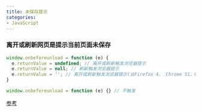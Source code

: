 ```yaml
---
title: 未保存提示
categories: 
- JavaScript
---
```


### 离开或刷新网页是提示当前页面未保存

```js
window.onbeforeunload = function (e) {
  e.returnValue = undefined; // 离开或刷新触发浏览器提示
  e.returnValue = null; // 刷新触发浏览器提示
  e.returnValue = ''; // 离开或刷新触发浏览器提示(从Firefox 4、 Chrome 51、Opera 38 和Safari 9.1开始，通用确认信息代替事件返回的字符串，即自定义字符串并不会生效)
}

window.onbeforeunload = function (e) {} // 不触发
```

[参考](https://developer.mozilla.org/zh-CN/docs/Web/API/WindowEventHandlers/onbeforeunload)